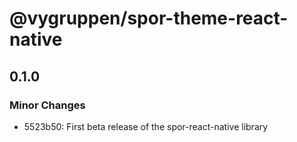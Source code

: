 # @vygruppen/spor-theme-react-native

## 0.1.0
### Minor Changes

- 5523b50: First beta release of the spor-react-native library
